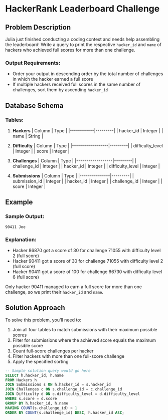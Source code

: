 # HackerRank Leaderboard Challenge

## Problem Description
Julia just finished conducting a coding contest and needs help assembling the leaderboard! Write a query to print the respective `hacker_id` and `name` of hackers who achieved full scores for more than one challenge. 

### Output Requirements:
- Order your output in descending order by the total number of challenges in which the hacker earned a full score
- If multiple hackers received full scores in the same number of challenges, sort them by ascending `hacker_id`

## Database Schema

### Tables:

1. **Hackers**
   | Column     | Type    |
   |------------|---------|
   | hacker_id  | Integer |
   | name       | String  |

2. **Difficulty**
   | Column           | Type    |
   |------------------|---------|
   | difficulty_level | Integer |
   | score            | Integer |

3. **Challenges**
   | Column           | Type    |
   |------------------|---------|
   | challenge_id     | Integer |
   | hacker_id        | Integer |
   | difficulty_level | Integer |

4. **Submissions**
   | Column        | Type    |
   |---------------|---------|
   | submission_id | Integer |
   | hacker_id     | Integer |
   | challenge_id  | Integer |
   | score         | Integer |

## Example

### Sample Output:

```
90411 Joe
````

### Explanation:
- Hacker 86870 got a score of 30 for challenge 71055 with difficulty level 2 (full score)
- Hacker 90411 got a score of 30 for challenge 71055 with difficulty level 2 (full score)
- Hacker 90411 got a score of 100 for challenge 66730 with difficulty level 6 (full score)

Only hacker 90411 managed to earn a full score for more than one challenge, so we print their `hacker_id` and `name`.

## Solution Approach
To solve this problem, you'll need to:
1. Join all four tables to match submissions with their maximum possible scores
2. Filter for submissions where the achieved score equals the maximum possible score
3. Count full-score challenges per hacker
4. Filter hackers with more than one full-score challenge
5. Apply the specified sorting

```sql
-- Sample solution query would go here
SELECT h.hacker_id, h.name
FROM Hackers h
JOIN Submissions s ON h.hacker_id = s.hacker_id
JOIN Challenges c ON s.challenge_id = c.challenge_id
JOIN Difficulty d ON c.difficulty_level = d.difficulty_level
WHERE s.score = d.score
GROUP BY h.hacker_id, h.name
HAVING COUNT(s.challenge_id) > 1
ORDER BY COUNT(s.challenge_id) DESC, h.hacker_id ASC;